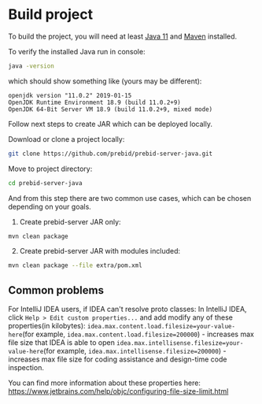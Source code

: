 # Build project

To build the project, you will need at least
[Java 11](https://download.java.net/java/GA/jdk11/9/GPL/openjdk-11.0.2_linux-x64_bin.tar.gz)
and [Maven](https://maven.apache.org/) installed.

To verify the installed Java run in console:

```bash
java -version
```

which should show something like (yours may be different):

```
openjdk version "11.0.2" 2019-01-15
OpenJDK Runtime Environment 18.9 (build 11.0.2+9)
OpenJDK 64-Bit Server VM 18.9 (build 11.0.2+9, mixed mode)
```

Follow next steps to create JAR which can be deployed locally.

Download or clone a project locally:

```bash
git clone https://github.com/prebid/prebid-server-java.git
```

Move to project directory:

```bash
cd prebid-server-java
```

And from this step there are two common use cases, which can be chosen depending on your goals.

1. Create prebid-server JAR only:

```bash
mvn clean package
```

2. Create prebid-server JAR with modules included:

```bash
mvn clean package --file extra/pom.xml
```

## Common problems
For IntelliJ IDEA users, if IDEA can't resolve proto classes:
In IntelliJ IDEA, click `Help > Edit custom properties...` and add modify any of these properties(in kilobytes):
`idea.max.content.load.filesize=your-value-here`(for example, `idea.max.content.load.filesize=200000`) - increases max file size that IDEA is able to open
`idea.max.intellisense.filesize=your-value-here`(for example, `idea.max.intellisense.filesize=200000`) - increases max file size for coding assistance and design-time code inspection.

You can find more information about these properties here: https://www.jetbrains.com/help/objc/configuring-file-size-limit.html
